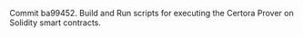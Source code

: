 Commit ba99452.                    Build and Run scripts for executing the Certora Prover on Solidity smart contracts.
